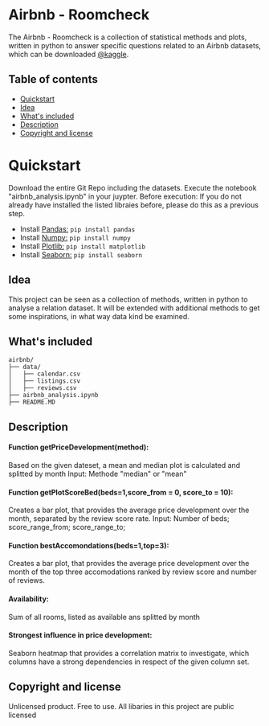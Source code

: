 # Airbnb - Roomcheck
The Airbnb - Roomcheck is a collection of statistical methods and plots, written in python to answer specific questions related to
an Airbnb datasets, which can be downloaded <a href="https://www.kaggle.com/airbnb/seattle">@kaggle</a>.


## Table of contents

- [Quickstart](#quick-start)
- [Idea](#idea)
- [What's included](#whats-included)
- [Description](#description)
- [Copyright and license](#copyright-and-license)



# Quickstart
Download the entire Git Repo including the datasets. Execute the notebook "airbnb_analysis.ipynb" in your juypter.
Before execution: If you do not already have installed the listed libraies before, please do this as a previous step.

- Install <a href="https://pypi.org/project/pandas/">Pandas:</a> `pip install pandas`
- Install <a href="https://pypi.org/project/numpy/">Numpy:</a> `pip install numpy`
- Install <a href="https://pypi.org/project/matplotlib"/>Plotlib:</a> `pip install matplotlib` 
- Install <a href="https://pypi.org/project/seaborn">Seaborn:</a> `pip install seaborn`


## Idea
This project can be seen as a collection of methods, written in python to analyse a relation dataset.
It will be extended with additional methods to get some inspirations, in what way data kind be examined.


## What's included
```text
airbnb/
├── data/
│   ├── calendar.csv
│   ├── listings.csv
│   ├── reviews.csv
├── airbnb_analysis.ipynb
├── README.MD
```



## Description

#### Function getPriceDevelopment(method):
Based on the given dateset, a mean and median plot is calculated and splitted by month
Input: Methode "median" or "mean"

#### Function getPlotScoreBed(beds=1,score_from = 0, score_to = 10):
Creates a bar plot, that provides the average price development over the month, separated by the review score rate.
Input: Number of beds; score_range_from; score_range_to;

#### Function bestAccomondations(beds=1,top=3):
Creates a bar plot, that provides the average price development over the month of the top three accomodations ranked by review score and number of reviews.

#### Availability:
Sum of all rooms, listed as available ans splitted by month

#### Strongest influence in price development:
Seaborn heatmap that provides a correlation matrix to investigate, which columns have a strong dependencies in respect of the given column set.



## Copyright and license
Unlicensed  product. Free to use. All libaries in this project are public licensed 
